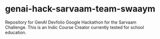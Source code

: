 # genai-hack-sarvaam-team-swaaym
Repository for GenAI Devfolio Google Hackathon for the Sarvaam Challenge. This is an Indic Course Creator currently tested for school education.
